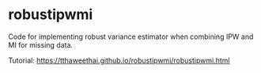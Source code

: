 # robustipwmi
Code for implementing robust variance estimator when combining IPW and MI for missing data.

Tutorial: https://tthaweethai.github.io/robustipwmi/robustipwmi.html

